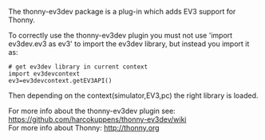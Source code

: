 The thonny-ev3dev package is a plug-in which adds EV3 support for Thonny.

To correctly use the thonny-ev3dev plugin you must not use 'import ev3dev.ev3 as ev3' to import the ev3dev library, but instead you import it as:

    # get ev3dev library in current context
    import ev3devcontext
    ev3=ev3devcontext.getEV3API()
   
Then depending on the context(simulator,EV3,pc) the right library is loaded.   

For more info about the thonny-ev3dev plugin see: https://github.com/harcokuppens/thonny-ev3dev/wiki <br>
For more info about Thonny: http://thonny.org
